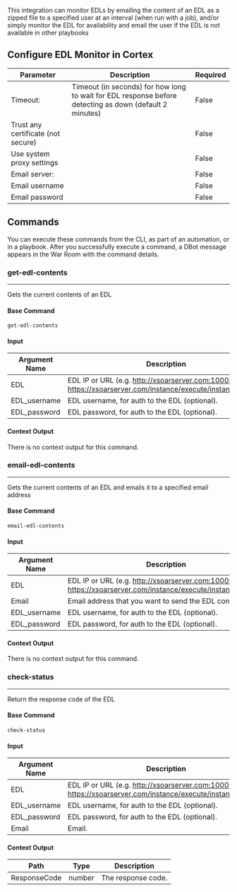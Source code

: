 This integration can monitor EDLs by emailing the content of an EDL as a zipped file to a specified user at an interval (when run with a job), and/or simply monitor the EDL for availability and email the user if the EDL is not available in other playbooks

## Configure EDL Monitor in Cortex


| **Parameter** | **Description** | **Required** |
| --- | --- | --- |
| Timeout: | Timeout \(in seconds\) for how long to wait for EDL response before detecting as down \(default 2 minutes\) | False |
| Trust any certificate (not secure) |  | False |
| Use system proxy settings |  | False |
| Email server: |  | False |
| Email username |  | False |
| Email password |  | False |


## Commands

You can execute these commands from the CLI, as part of an automation, or in a playbook.
After you successfully execute a command, a DBot message appears in the War Room with the command details.

### get-edl-contents

***
Gets the current contents of an EDL

#### Base Command

`get-edl-contents`

#### Input

| **Argument Name** | **Description** | **Required** |
| --- | --- | --- |
| EDL | EDL IP or URL (e.g. <http://xsoarserver.com:10009> or <https://xsoarserver.com/instance/execute/instance_name>). | Required | 
| EDL_username | EDL username, for auth to the EDL (optional). | Optional | 
| EDL_password | EDL password, for auth to the EDL (optional). | Optional | 

#### Context Output

There is no context output for this command.

### email-edl-contents

***
Gets the current contents of an EDL and emails it to a specified email address

#### Base Command

`email-edl-contents`

#### Input

| **Argument Name** | **Description** | **Required** |
| --- | --- | --- |
| EDL | EDL IP or URL (e.g. <http://xsoarserver.com:10009> or <https://xsoarserver.com/instance/execute/instance_name>). | Required | 
| Email | Email address that you want to send the EDL contents to. | Required | 
| EDL_username | EDL username, for auth to the EDL (optional). | Optional | 
| EDL_password | EDL password, for auth to the EDL (optional). | Optional | 

#### Context Output

There is no context output for this command.

### check-status

***
Return the response code of the EDL

#### Base Command

`check-status`

#### Input

| **Argument Name** | **Description** | **Required** |
| --- | --- | --- |
| EDL | EDL IP or URL (e.g. <http://xsoarserver.com:10009> or <https://xsoarserver.com/instance/execute/instance_name>). | Required | 
| EDL_username | EDL username, for auth to the EDL (optional). | Optional | 
| EDL_password | EDL password, for auth to the EDL (optional). | Optional | 
| Email | Email. | Optional | 

#### Context Output

| **Path** | **Type** | **Description** |
| --- | --- | --- |
| ResponseCode | number | The response code. | 
